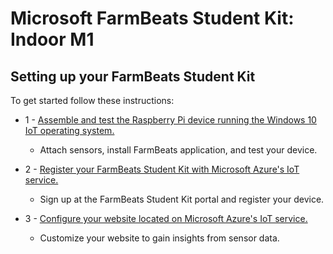 Microsoft FarmBeats Student Kit: Indoor M1
==========================================


Setting up your FarmBeats Student Kit
-------------------------------------

To get started follow these instructions:

-   1 - [Assemble and test the Raspberry Pi device running the Windows 10 IoT operating system.](https://github.com/richstep/studentkit/blob/master/Indoor-m1/1b_Assemble_your_FarmBeats_Student_Kit_Hardware.md)

    -   Attach sensors, install FarmBeats application, and test your device.

-   2 - [Register your FarmBeats Student Kit with Microsoft Azure's IoT service.](https://github.com/richstep/studentkit/blob/master/Indoor-m1/2_Register_your_FarmBeats_Student_Kit_User_and_Device.md)

    -   Sign up at the FarmBeats Student Kit portal and register your device.

-   3 - [Configure your website located on Microsoft Azure's IoT service.](https://github.com/richstep/studentkit/blob/master/Indoor-m1/3_Configure_your_Azure_IoT_Central_Cloud_Service.md)

    -   Customize your website to gain insights from sensor data.

